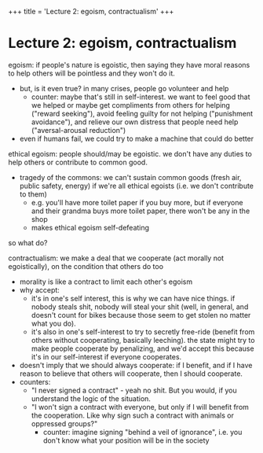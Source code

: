 +++
title = 'Lecture 2: egoism, contractualism'
+++
# Lecture 2: egoism, contractualism
egoism: if people's nature is egoistic, then saying they have moral reasons to help others will be pointless and they won't do it.
- but, is it even true? in many crises, people go volunteer and help
    - counter: maybe that's still in self-interest. we want to feel good that we helped or maybe get compliments from others for helping ("reward seeking"), avoid feeling guilty for not helping ("punishment avoidance"), and relieve our own distress that people need help ("aversal-arousal reduction")
- even if humans fail, we could try to make a machine that could do better

ethical egoism: people should/may be egoistic. we don't have any duties to help others or contribute to common good.
- tragedy of the commons: we can't sustain common goods (fresh air, public safety, energy) if we're all ethical egoists (i.e. we don't contribute to them)
    - e.g. you'll have more toilet paper if you buy more, but if everyone and their grandma buys more toilet paper, there won't be any in the shop
    - makes ethical egoism self-defeating

so what do?

contractualism: we make a deal that we cooperate (act morally not egoistically), on the condition that others do too
- morality is like a contract to limit each other's egoism
- why accept:
    - it's in one's self interest, this is why we can have nice things. if nobody steals shit, nobody will steal your shit (well, in general, and doesn't count for bikes because those seem to get stolen no matter what you do).
    - it's also in one's self-interest to try to secretly free-ride (benefit from others without cooperating, basically leeching). the state might try to make people cooperate by penalizing, and we'd accept this because it's in our self-interest if everyone cooperates.
- doesn't imply that we should always cooperate: if I benefit, and if I have reason to believe that others will cooperate, then I should cooperate.
- counters:
    - "I never signed a contract" - yeah no shit. But you would, if you understand the logic of the situation.
    - "I won't sign a contract with everyone, but only if I will benefit from the cooperation. Like why sign such a contract with animals or oppressed groups?"
        - counter: imagine signing "behind a veil of ignorance", i.e. you don't know what your position will be in the society


